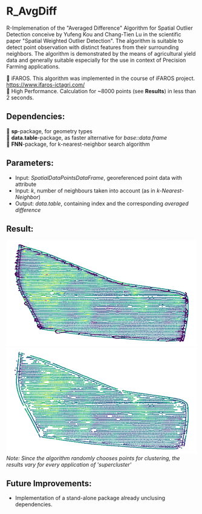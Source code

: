 # R_AvgDiff
R-Implemenation of the "Averaged Difference" Algorithm for Spatial Outlier Detection conceive by Yufeng Kou and Chang-Tien Lu in the scientific paper "Spatial Weighted Outlier Detection". The algorithm is suitable to detect point observation with distinct features
from their surrounding neighbors. The algorithm is demonstrated by the means of agricultural yield data and generally suitable especially for the use in context of Precision Farming applications.

:seedling: iFAROS. This algorithm was implemented in the course of iFAROS project. https://www.ifaros-ictagri.com/ <br/>
:bullettrain_side: High Performance. Calculation for ~8000 points (see __Results__) in less than 2 seconds.<br/>

## Dependencies:<br/>
:wrench: __sp__-package, for geometry types<br/>
:wrench: __data.table__-package, as faster alternative for _base::data.frame_<br/>
:wrench: __FNN__-package, for k-nearest-neighbor search algorithm<br/>

## Parameters:<br/>
- Input: _SpatialDataPointsDataFrame_, georeferenced point data with attribute<br/>
- Input: _k_, number of neighbours taken into account (as in _k-Nearest-Neighbor_)<br/>
- Output: _data.table_, containing index and the corresponding _averaged difference_<br/>


## Result:<br/>
![alt text](https://github.com/OliverHennhoefer/R_AvgDiff/blob/master/before.png)
![alt text](https://github.com/OliverHennhoefer/R_AvgDiff/blob/master/after.png)
*Note: Since the algorithm randomly chooses points for clustering, the results vary for every application of 'supercluster'*

## Future Improvements:<br/>
- Implementation of a stand-alone package already unclusing dependencies.

